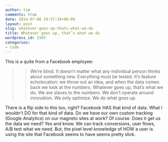 ```yaml
---
author: tim
comments: true
date: 2014-07-06 19:57:34+00:00
layout: post
slug: whatever-goes-up-thats-what-we-do
title: Whatever goes up, that’s what we do
wordpress_id: 1565
categories:
- Code
---
```


This is a quite from a Facebook employee:





<blockquote>

> 
> We’re blind. It doesn’t matter what any individual person thinks about something new. Everything must be tested. It’s feature echolocation: we throw out an idea, and when the data comes back we look at the numbers. Whatever goes up, that’s what we do. We are slaves to the numbers. We don’t operate around innovation. We only optimize. We do what goes up.
> 
> 
</blockquote>





There is a flip side to this too, right? Facebook HAS that kind of data. What I wouldn't DO for that kind of data. Do we have our own custom tracking (Google Analytics) on our magneto sites at work? Of course. Does it get us the data we need? Yes and know. We can track conversions, user flows, A/B test what we need. But, the pixel level knowledge of HOW a user is using the site that Facebook seems to have seems pretty slick.
